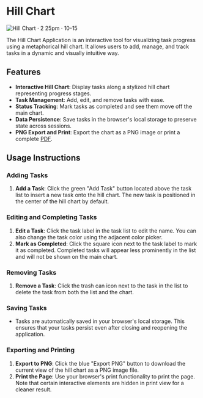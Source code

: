 # Hill Chart

![Hill Chart · 2 25pm · 10-15](https://github.com/user-attachments/assets/d14622fe-880a-4863-b01e-ec0b9f6a2c51)

The Hill Chart Application is an interactive tool for visualizing task progress using a metaphorical hill chart. It allows users to add, manage, and track tasks in a dynamic and visually intuitive way.

## Features

- **Interactive Hill Chart**: Display tasks along a stylized hill chart representing progress stages.
- **Task Management**: Add, edit, and remove tasks with ease.
- **Status Tracking**: Mark tasks as completed and see them move off the main chart.
- **Data Persistence**: Save tasks in the browser's local storage to preserve state across sessions.
- **PNG Export and Print**: Export the chart as a PNG image or print a complete [PDF](https://github.com/user-attachments/files/17378107/Hill.Chart.pdf).

## Usage Instructions

### Adding Tasks

1. **Add a Task**: Click the green "Add Task" button located above the task list to insert a new task onto the hill chart. The new task is positioned in the center of the hill chart by default.

### Editing and Completing Tasks

1. **Edit a Task**: Click the task label in the task list to edit the name. You can also change the task color using the adjacent color picker.
2. **Mark as Completed**: Click the square icon next to the task label to mark it as completed. Completed tasks will appear less prominently in the list and will not be shown on the main chart.

### Removing Tasks

1. **Remove a Task**: Click the trash can icon next to the task in the list to delete the task from both the list and the chart.

### Saving Tasks

- Tasks are automatically saved in your browser's local storage. This ensures that your tasks persist even after closing and reopening the application.

### Exporting and Printing

1. **Export to PNG**: Click the blue "Export PNG" button to download the current view of the hill chart as a PNG image file.
2. **Print the Page**: Use your browser's print functionality to print the page. Note that certain interactive elements are hidden in print view for a cleaner result.

